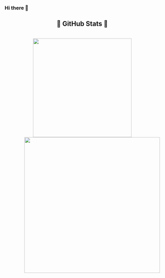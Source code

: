 ### Hi there 👋

<!--
**gherangme/gherangme** is a ✨ _special_ ✨ repository because its `README.md` (this file) appears on your GitHub profile.

Here are some ideas to get you started:

- 🔭 I’m currently working on ...
- 🌱 I’m currently learning ...
- 👯 I’m looking to collaborate on ...
- 🤔 I’m looking for help with ...
- 💬 Ask me about ...
- 📫 How to reach me: ...
- 😄 Pronouns: ...
- ⚡ Fun fact: ...
-->
<h2 align="center">🎈 GitHub Stats 🎈</h2>
<br>
<div align=center>
  <a href="#" title="gherangme">
    <img width="320" align="center" src="https://github-readme-stats.vercel.app/api/top-langs/?username=gherangme&hide=c%23,powershell,Mathematica,Ruby,Objective-C,Objective-C%2b%2b,Cuda&title_color=70a5fd&text_color=ffffff&icon_color=61dafb&bg_color=20232a&langs_count=8&layout=compact&border_color=61dafb&hide_border=true" />
  </a>
  <a href="#" title="gherangme">
    <img align="right" width="440" src="https://github-readme-stats.vercel.app/api?username=gherangme&show_icons=true&theme=tokyonight" />
  </a>
